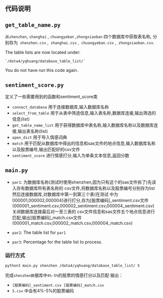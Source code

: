 ## 代码说明

## `get_table_name.py`

从`shenzhen`, `shanghai` , `chuangyeban` ,`zhongxiaoban` 四个数据库中获取表名称, 分别存为`
shenzhen.csv` ,` shanghai.csv` ,` chuangyeban.csv` ,` zhongxiaoban.csv`.

The table lists are now located under:

    `/data4/yqhuang/database_table_list/`

You do not have run this code again.

## `sentiment_score.py`

定义了一些需要用到的函数和sentiment_score类

- `connect_database`  用于连接数据库,输入数据库名称
- `select_from_table` 用于从表中筛选信息,输入表名称,数据库连接,输出筛选的信息(list)
- `get_table_name_list` 用于获得数据库中表名称,输入数据库名称以及数据库连接,输出表名称(list)
- `open_dict` 用于导入情感词典
- `match` 用于匹配从数据库中得出的信息和sas文件的地点信息,输入数据库名称以及股票编号,输出匹配好的csv文件
- `sentiment_score` 进行情感打分,输入为单条文本信息,返回分数

## `main.py`

- `par1`: 为数据库名称(测试时使用shenzhen,因为只有这个的sas文件拆了)先读入存有数据库所有表名称的
csv文件,将数据库名称以及股票编号分别存为list然后连接数据库,对数据库中第一到第三个表(在测试
中为000001,000002,000004)进行打分,存为[股票编码]_sentiment.csv文件
(000001_sentiment.csv,000002_sentiment.csv,000004_sentiment.csv)关闭数据库连接最后对一至三表的
csv文件信息和sas文件五个地点信息进行匹配,输出[股票编码]_match.csv文件
(000001_match.csv,000002_match.csv,000004_match.csv)

- `par2`: The table list for `par1`

- `par3`: Percentage for the table list to process.

### 运行方式

    python3 main.py shenzhen /data4/yqhuang/database_table_list/ 5

完成`shenzhen数`据库中`4%-5%`的股票的情感打分以及匹配
输出：

- `[股票编码]_sentiment.csv [股票编码]_match.csv`
- `5.csv`  中会有4%-5%的股票编码
